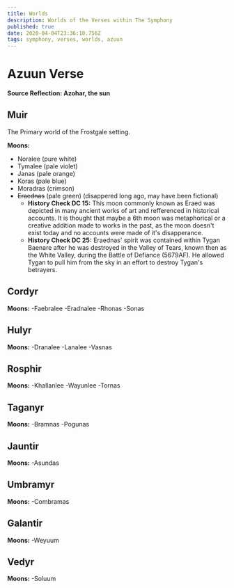 ```yaml
---
title: Worlds
description: Worlds of the Verses within The Symphony
published: true
date: 2020-04-04T23:36:10.756Z
tags: symphony, verses, worlds, azuun
---
```


# Azuun Verse
**Source Reflection: Azohar, the sun**

## Muir
The Primary world of the Frostgale setting.



**Moons:**
- Noralee (pure white)
- Tymalee (pale violet)
- Janas (pale orange)
- Koras (pale blue)
- Moradras (crimson)
- ~~Eraednas~~ (pale green) (disappered long ago, may have been fictional)
	- **History Check DC 15:** This moon commonly known as Eraed was depicted in many ancient works of art and refferenced in historical accounts. It is thought that maybe a 6th moon was metaphorical or a creative addition made to works in the past, as the moon doesn't exist today and no accounts were made of it's disapperance. 
	- **History Check DC 25:** Eraednas' spirit was contained within Tygan Baenare after he was destroyed in the Valley of Tears, known then as the White Valley, during the Battle of Defiance (5679AF). He allowed Tygan to pull him from the sky in an effort to destroy Tygan's betrayers. 


## Cordyr


**Moons:**
-Faebralee
-Eradnalee
-Rhonas
-Sonas

## Hulyr
**Moons:**
-Dranalee
-Lanalee
-Vasnas

## Rosphir 
**Moons:**
-Khallanlee
-Wayunlee
-Tornas

## Taganyr
**Moons:**
-Bramnas
-Pogunas

## Jauntir
**Moons:**
-Asundas

## Umbramyr
**Moons:**
-Combramas

## Galantir
**Moons:**
-Weyuum

## Vedyr
**Moons:**
-Soluum
